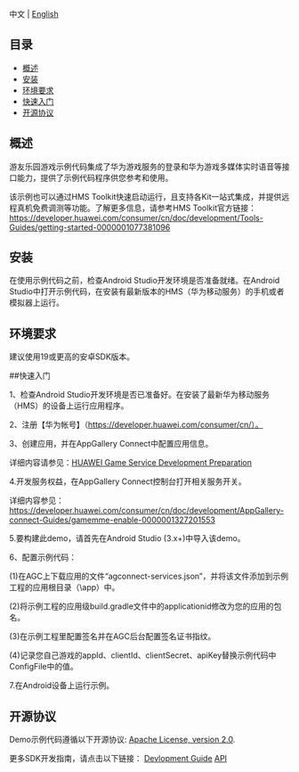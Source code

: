 中文 | [English]() 
## 目录
 * [概述](#概述)
 * [安装](#安装)
 * [环境要求](#环境要求)
 * [快速入门](#快速入门)
 * [开源协议](#开源协议)


## 概述

游友乐园游戏示例代码集成了华为游戏服务的登录和华为游戏多媒体实时语音等接口能力，提供了示例代码程序供您参考和使用。

该示例也可以通过HMS Toolkit快速启动运行，且支持各Kit一站式集成，并提供远程真机免费调测等功能。了解更多信息，请参考HMS Toolkit官方链接：https://developer.huawei.com/consumer/cn/doc/development/Tools-Guides/getting-started-0000001077381096

## 安装

在使用示例代码之前，检查Android Studio开发环境是否准备就绪。在Android Studio中打开示例代码，在安装有最新版本的HMS（华为移动服务）的手机或者模拟器上运行。

## 环境要求

建议使用19或更高的安卓SDK版本。

##快速入门

   1、检查Android Studio开发环境是否已准备好。在安装了最新华为移动服务（HMS）的设备上运行应用程序。
   
   2、注册【华为帐号】（https://developer.huawei.com/consumer/cn/）。
   
   3、创建应用，并在AppGallery Connect中配置应用信息。
   
   详细内容请参见：[HUAWEI Game Service Development Preparation](https://developer.huawei.com/consumer/cn/doc/development/HMSCore-Guides/config-agc-0000001281025916)
   
   4.开发服务权益，在AppGallery Connect控制台打开相关服务开关。
   
   详细内容参见：https://developer.huawei.com/consumer/cn/doc/development/AppGallery-connect-Guides/gamemme-enable-0000001327201553
   
   5.要构建此demo，请首先在Android Studio (3.x+)中导入该demo。
   
   6、配置示例代码：
   
   (1)在AGC上下载应用的文件“agconnect-services.json”，并将该文件添加到示例工程的应用根目录（\app）中。
   
   (2)将示例工程的应用级build.gradle文件中的applicationid修改为您的应用的包名。
   
   (3)在示例工程里配置签名并在AGC后台配置签名证书指纹。
   
   (4)记录您自己游戏的appId、clientId、clientSecret、apiKey替换示例代码中ConfigFile中的值。
   
   7.在Android设备上运行示例。

##  开源协议
  Demo示例代码遵循以下开源协议: [Apache License, version 2.0](http://www.apache.org/licenses/LICENSE-2.0).

  更多SDK开发指南，请点击以下链接：
  [Devlopment Guide](https://developer.huawei.com/consumer/cn/doc/development/AppGallery-connect-Guides/gamemme-integratingsdk-android-0000001250838246)
  [API](https://developer.huawei.com/consumer/cn/doc/development/AppGallery-connect-References/packagesummary-0000001255650673)

